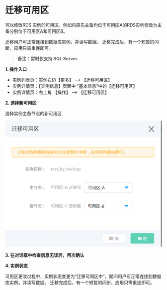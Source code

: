 # 迁移可用区
可以修改RDS 实例的可用区，例如将原先主备均位于可用区A的RDS实例修改为主备分别位于可用区A和可用区B。

迁移用户可正常连接到数据库实例，并读写数据。 迁移完成后，有一个短暂的闪断，应用只需重连即可。

> **备注：暂时仅支持 SQL Server**

**1. 操作入口**
- 实例列表页：实例右边【更多】 --> 【迁移可用区】
- 实例详情页：【实例信息】页面中 “基本信息”中的【迁移可用区】
- 实例详情页：右上角 【操作】 --> 【迁移可用区】

**2. 选择新可用区**

选择实例主备节点的新可用区

![选择新可用区](../../../../../image/RDS/Migrate-AZ-1.png)

**3. 在对话框中检查信息无误后，再次确认**

**4. 实例状态**

可用区更改过程中，实例状态变更为“迁移可用区中”，期间用户可正常连接到数据库实例，并读写数据。 迁移完成后，有一个短暂的闪断，应用只需重连即可。

